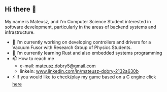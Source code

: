 ## Hi there 👋

My name is Mateusz, and I'm Computer Science Student interested in software development, particularly in the areas of
backend systems and infrastructure.

- 🔭 I’m currently working on developing controllers and drivers for a Vacuum Fusor with Research Group of Physics Students.
- 🌱 I’m currently learning Rust and also embedded systems programming
- 📫 How to reach me
  - e-mail: mateusz.dobry5@gmail.com
  - linkeIn: www.linkedin.com/in/mateusz-dobry-2132a630b
- ⚡ If you would like to check/play my game based on a C engine click [here](https://github.com/MateuszDobry/Jumping-Cube) 

